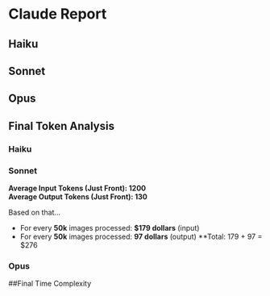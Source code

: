# Claude Report


## Haiku
## Sonnet
## Opus

## Final Token Analysis
### Haiku
### Sonnet
**Average Input Tokens (Just Front): 1200**  
**Average Output Tokens (Just Front): 130**

Based on that...
- For every **50k** images processed: **$179 dollars** (input)
- For every **50k** images processed: **97 dollars** (output)
**Total: 179 + 97 = $276

### Opus

##Final Time Complexity
